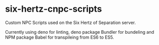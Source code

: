 # six-hertz-cnpc-scripts
Custom NPC Scripts used on the Six Hertz of Separation server.


Currently using deno for linting, deno package Bundler for bundeling and NPM package Babel for transpileing from ES6 to ES5. 